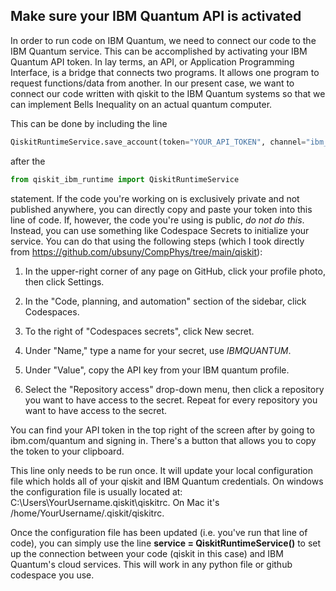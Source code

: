 
## Make sure your IBM Quantum API is activated

In order to run code on IBM Quantum, we need to connect our code to the IBM Quantum service. This can be accomplished by activating your IBM Quantum API token. In lay terms, an API, or Application Programming Interface, is a bridge that connects two programs. It allows one program to request functions/data from another. In our present case, we want to connect our code written with qiskit to the IBM Quantum systems so that we can implement Bells Inequality on an actual quantum computer.

This can be done by including the line 

```python
QiskitRuntimeService.save_account(token="YOUR_API_TOKEN", channel="ibm_quantum")
```

after the 

```python
from qiskit_ibm_runtime import QiskitRuntimeService
```

statement. If the code you're working on is exclusively private and not published anywhere, you can directly copy and paste your token into this line of code. If, however, the code you're using is public, _do not do this_. Instead, you can use something like Codespace Secrets to initialize your service. You can do that using the following steps (which I took directly from https://github.com/ubsuny/CompPhys/tree/main/qiskit):

1. In the upper-right corner of any page on GitHub, click your profile photo, then click Settings.

2. In the "Code, planning, and automation" section of the sidebar, click  Codespaces.

3. To the right of "Codespaces secrets", click New secret.

4. Under "Name," type a name for your secret, use *IBMQUANTUM*.

5. Under "Value", copy the API key from your IBM quantum profile.

6. Select the "Repository access" drop-down menu, then click a repository you want to have access to the secret. Repeat for every repository you want to have access to the secret.

You can find your API token in the top right of the screen after by going to ibm.com/quantum and signing in. There's a button that allows you to copy the token to your clipboard. 

This line only needs to be run once. It will update your local configuration file which holds all of your qiskit and IBM Quantum credentials. On windows the configuration file is usually located at: C:\Users\YourUsername\.qiskit\qiskitrc. On Mac it's /home/YourUsername/.qiskit/qiskitrc.

Once the configuration file has been updated (i.e. you've run that line of code), you can simply use the line **service = QiskitRuntimeService()** to set up the connection between your code (qiskit in this case) and IBM Quantum's cloud services. This will work in any python file or github codespace you use.
